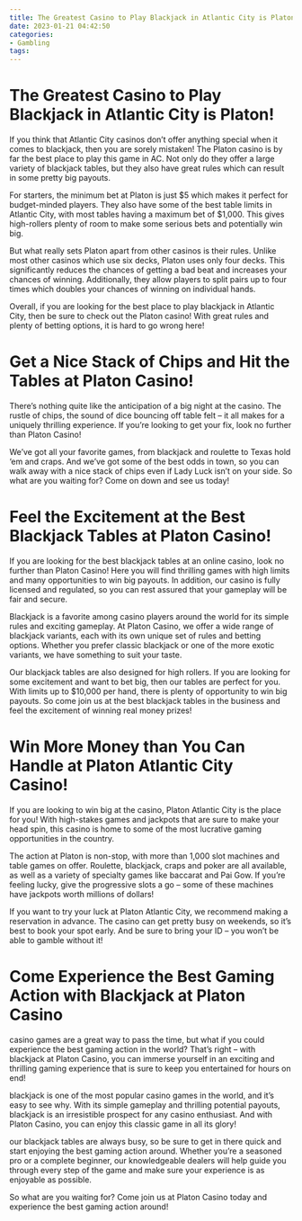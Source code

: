 ```yaml
---
title: The Greatest Casino to Play Blackjack in Atlantic City is Platon!
date: 2023-01-21 04:42:50
categories:
- Gambling
tags:
---
```



#  The Greatest Casino to Play Blackjack in Atlantic City is Platon!

If you think that Atlantic City casinos don’t offer anything special when it comes to blackjack, then you are sorely mistaken! The Platon casino is by far the best place to play this game in AC. Not only do they offer a large variety of blackjack tables, but they also have great rules which can result in some pretty big payouts.

For starters, the minimum bet at Platon is just $5 which makes it perfect for budget-minded players. They also have some of the best table limits in Atlantic City, with most tables having a maximum bet of $1,000. This gives high-rollers plenty of room to make some serious bets and potentially win big.

But what really sets Platon apart from other casinos is their rules. Unlike most other casinos which use six decks, Platon uses only four decks. This significantly reduces the chances of getting a bad beat and increases your chances of winning. Additionally, they allow players to split pairs up to four times which doubles your chances of winning on individual hands.

Overall, if you are looking for the best place to play blackjack in Atlantic City, then be sure to check out the Platon casino! With great rules and plenty of betting options, it is hard to go wrong here!

#  Get a Nice Stack of Chips and Hit the Tables at Platon Casino!

There’s nothing quite like the anticipation of a big night at the casino. The rustle of chips, the sound of dice bouncing off table felt – it all makes for a uniquely thrilling experience. If you’re looking to get your fix, look no further than Platon Casino!

We’ve got all your favorite games, from blackjack and roulette to Texas hold ‘em and craps. And we’ve got some of the best odds in town, so you can walk away with a nice stack of chips even if Lady Luck isn’t on your side. So what are you waiting for? Come on down and see us today!

#  Feel the Excitement at the Best Blackjack Tables at Platon Casino!

If you are looking for the best blackjack tables at an online casino, look no further than Platon Casino! Here you will find thrilling games with high limits and many opportunities to win big payouts. In addition, our casino is fully licensed and regulated, so you can rest assured that your gameplay will be fair and secure.

Blackjack is a favorite among casino players around the world for its simple rules and exciting gameplay. At Platon Casino, we offer a wide range of blackjack variants, each with its own unique set of rules and betting options. Whether you prefer classic blackjack or one of the more exotic variants, we have something to suit your taste.

Our blackjack tables are also designed for high rollers. If you are looking for some excitement and want to bet big, then our tables are perfect for you. With limits up to $10,000 per hand, there is plenty of opportunity to win big payouts. So come join us at the best blackjack tables in the business and feel the excitement of winning real money prizes!

#  Win More Money than You Can Handle at Platon Atlantic City Casino!

If you are looking to win big at the casino, Platon Atlantic City is the place for you! With high-stakes games and jackpots that are sure to make your head spin, this casino is home to some of the most lucrative gaming opportunities in the country.

The action at Platon is non-stop, with more than 1,000 slot machines and table games on offer. Roulette, blackjack, craps and poker are all available, as well as a variety of specialty games like baccarat and Pai Gow. If you’re feeling lucky, give the progressive slots a go – some of these machines have jackpots worth millions of dollars!

If you want to try your luck at Platon Atlantic City, we recommend making a reservation in advance. The casino can get pretty busy on weekends, so it’s best to book your spot early. And be sure to bring your ID – you won’t be able to gamble without it!

#  Come Experience the Best Gaming Action with Blackjack at Platon Casino

 casino games are a great way to pass the time, but what if you could experience the best gaming action in the world? That’s right – with blackjack at Platon Casino, you can immerse yourself in an exciting and thrilling gaming experience that is sure to keep you entertained for hours on end!

blackjack is one of the most popular casino games in the world, and it’s easy to see why. With its simple gameplay and thrilling potential payouts, blackjack is an irresistible prospect for any casino enthusiast. And with Platon Casino, you can enjoy this classic game in all its glory!

our blackjack tables are always busy, so be sure to get in there quick and start enjoying the best gaming action around. Whether you’re a seasoned pro or a complete beginner, our knowledgeable dealers will help guide you through every step of the game and make sure your experience is as enjoyable as possible.

So what are you waiting for? Come join us at Platon Casino today and experience the best gaming action around!